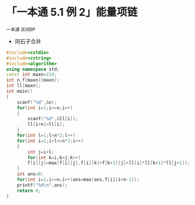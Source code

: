 # 「一本通 5.1 例 2」能量项链
`一本通` `区间DP` 
- 同石子合并
```cpp
#include<cstdio>
#include<cstring>
#include<algorithm>
using namespace std;
const int maxn=210;
int n,f[maxn][maxn];
int ll[maxn];
int main()
{
	scanf("%d",&n);
	for(int i=1;i<=n;i++)
	{
		scanf("%d",&ll[i]);
		ll[i+n]=ll[i];
	}
	for(int l=1;l<n*2;l++)
	for(int i=1;i+l<=n*2;i++)
	{
		int j=i+l;
		for(int k=i;k<j;k++)
		f[i][j]=max(f[i][j],f[i][k]+f[k+1][j]+ll[i]*ll[k+1]*ll[j+1]);
	}
	int ans=0;
	for(int i=1;i<=n;i++)ans=max(ans,f[i][i+n-1]);
	printf("%d\n",ans);
	return 0;
}
```
<!--stackedit_data:
eyJoaXN0b3J5IjpbMTg0NjIxOTA1Ml19
-->